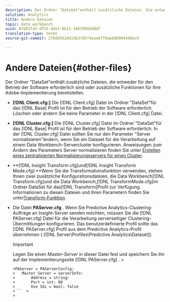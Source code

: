 ```yaml
---
description: Der Ordner "DataSet"enthält zusätzliche Dateien, die entweder für den Betrieb der Software erforderlich sind oder zusätzliche Funktionen für Ihre Adobe-Implementierung bereitstellen.
solution: Analytics
title: Andere Dateien
topic: Data workbench
uuid: 87d83fa5-df25-4da1-8b11-16639902d8d7
translation-type: tm+mt
source-git-commit: 27600561841db3705f4eee6ff0aeb8890444bbc9

---
```



# Andere Dateien{#other-files}

Der Ordner &quot;DataSet&quot;enthält zusätzliche Dateien, die entweder für den Betrieb der Software erforderlich sind oder zusätzliche Funktionen für Ihre Adobe-Implementierung bereitstellen.

* **[!DNL Client.cfg:]** Die [!DNL Client.cfg] Datei im Ordner &quot;DataSet&quot;für das [!DNL Base] Profil ist für den Betrieb der Software erforderlich. Löschen oder ändern Sie keine Parameter in der [!DNL Client.cfg] Datei.

* **[!DNL Cluster.cfg:]** Die [!DNL Cluster.cfg] Datei im Ordner &quot;DataSet&quot;für das [!DNL Base] Profil ist für den Betrieb der Software erforderlich. In der [!DNL Cluster.cfg] Datei sollten Sie nur den Parameter &quot;Server normalisieren&quot;ändern, wenn Sie ein Dataset für die Verarbeitung auf einem Data Workbench-Servercluster konfigurieren. Anweisungen zum Ändern des Parameters Server normalisieren finden Sie unter [Erstellen eines zentralisierten Normalisierungsservers für einen Cluster](../../../home/c-dataset-const-proc/c-log-proc-config-file/c-ins-svr-file-svr-unit.md).

* **[!DNL Insight Transform.cfg]und[!DNL Insight Transform Mode.cfg]:**Wenn Sie die Transformationsfunktion verwenden, stehen Ihnen zwei zusätzliche Konfigurationsdateien, die Data Workbench[!DNL Transform.cfg]und die Data Workbench,[!DNL TransformMode.cfg]im Ordner DataSet für das[!DNL Transform]Profil zur Verfügung. Informationen zu diesen Dateien und ihren Parametern finden Sie unter[Transform-Funktion](https://docs.adobe.com/content/help/en/data-workbench/using/server-admin-install/transform/t-config-tfm.html).

* Die Datei **PAServer.cfg** . Wenn Sie Predictive Analytics-Clustering-Aufträge an Insight-Server senden möchten, müssen Sie die [!DNL PAServer.cfg] Datei für die Verarbeitung serverseitiger Clustering-Übermittlungen konfigurieren.
Das benutzerdefinierte Profil sollte das [!DNL PAServer.cfg] Profil aus dem Predictive Analytics-Profil übernehmen ( [!DNL Server\Profiles\Predictive Analytics\Dataset]).

   >[!IMPORTANT]
   >
   >Legen Sie einen *Master-Server* in dieser Datei fest und speichern Sie ihn auf der Implementierungssite [!DNL PAServer.cfg] .   >
   >
   >
   ```>
   >PAServer = PAServerConfig: 
   >   Master Server = serverInfo: 
   >       Address = string: 
   >       Port = int: 80
   >       Use SSL = bool: false
   >```  >
   >



